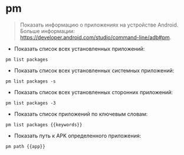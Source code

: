 # pm

> Показать информацию о приложениях на устройстве Android.
> Больше информации: <https://developer.android.com/studio/command-line/adb#pm>.

- Показать список всех установленных приложений:

`pm list packages`

- Показать список всех установленных системных приложений:

`pm list packages -s`

- Показать список всех установленных сторонних приложений:

`pm list packages -3`

- Показать список приложений по ключевым словам:

`pm list packages {{keywords}}`

- Показать путь к APK определенного приложения:

`pm path {{app}}`
